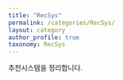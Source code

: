 ```yaml
---
title: "RecSys"
permalink: /categories/RecSys/
layout: category
author_profile: true
taxonomy: RecSys
---
```






 추천시스템을 정리합니다. 

 